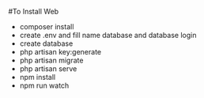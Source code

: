#To Install Web
- composer install
- create .env and fill name database and database login
- create database
- php artisan key:generate
- php artisan migrate
- php artisan serve
- npm install
- npm run watch
